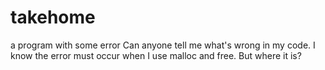 # takehome
a program with some error
Can anyone tell me what's wrong in my code.
I know the error must occur when I use malloc and free.
But where it is?
